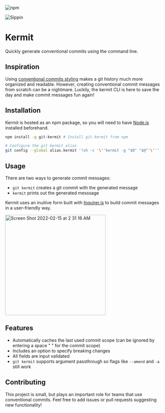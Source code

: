 ![npm](https://img.shields.io/npm/v/git-kermit?color=76FF03)

![Sippin](https://user-images.githubusercontent.com/24931732/154041469-7df2baad-c8ee-4c0c-a17e-63d7626ef40f.gif)

# Kermit
Quickly generate conventional commits using the command line.


## Inspiration
Using [conventional commits styling](https://www.conventionalcommits.org/en/v1.0.0/) makes a git history much more organized and readable.
However, creating conventional commit messages from scratch can be a nightmare. Luckily, the kermit CLI is here to save the day and make commit messages fun again!

## Installation
Kermit is hosted as an npm package, so you will need to have [Node.js](https://nodejs.org/en/) installed beforehand.
```bash
npm install -g git-kermit # Install git-kermit from npm

# Configure the git kermit alias
git config --global alias.kermit '!sh -c '\''kermit -g "$0" "$@"'\'''
```
## Usage
There are two ways to generate commit messages:
* `git kermit` creates a git commit with the generated message
* `kermit` prints out the generated messsage

Kermit uses an inuitive form built with [Inquirer.js](https://www.npmjs.com/package/inquirer) to build commit messages in a user-friendly way.

<img width="322" alt="Screen Shot 2022-02-15 at 2 31 16 AM" src="https://user-images.githubusercontent.com/24931732/154043866-46cd428a-afbc-4e66-8f2d-67023915f956.png">

## Features
* Automatically caches the last used commit scope (can be ignored by entering a space " " for the commit scope)
* Includes an option to specify breaking changes
* All fields are input validated
* `git kermit` supports argument passthrough so flags like `--amend` and `-a` still work

## Contributing
This project is small, but plays an important role for teams that use conventional commits. Feel free to add issues or pull requests suggesting new functionality!
